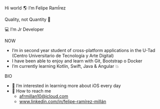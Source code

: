 Hi world  🌎  I’m Felipe RamÍrez

Quality, not Quantity 🎴

💻 I’m Jr Developer

NOW
- I’m in second year student of cross-platform applications in the U-Tad (Centro Universitario de Tecnología y Arte Digital)
- I have been able to enjoy and learn with Git, Bootstrap o Docker
- I’m currently learning Kotlin, Swift, Java & Angular 💥

BIO
- 👀 I’m interested in learning more about iOS every day
- 📩 How to reach me
     - afrmillan10@icloud.com
     - www.linkedin.com/in/felipe-ramírez-millán
<!---
Mc-Ramirez/Mc-Ramirez is a ✨ special ✨ repository because its `README.md` (this file) appears on your GitHub profile.
You can click the Preview link to take a look at your changes.
--->
